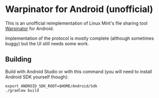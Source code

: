 # Warpinator for Android (unofficial)

This is an unofficial reimplementation of Linux Mint's file sharing tool [Warpinator](https://github.com/linuxmint/warpinator) for Android.

Implementation of the protocol is mostly complete (although sometimes buggy) but the UI still needs some work.

## Building

Build with Android Studio or with this command (you will need to install Android SDK yourself though):

```
export ANDROID_SDK_ROOT=$HOME/Android/Sdk
./gradlew build
```
